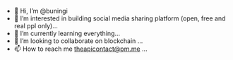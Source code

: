 - 👋 Hi, I’m @buningi
- 👀 I’m interested in building social media sharing platform (open, free and real ppl only)...
- 🌱 I’m currently learning everything...
- 💞️ I’m looking to collaborate on blockchain ...
- 📫 How to reach me theapicontact@pm.me ...

<!---
buningi/buningi is a ✨ special ✨ repository because its `README.md` (this file) appears on your GitHub profile.
You can click the Preview link to take a look at your changes.
--->
